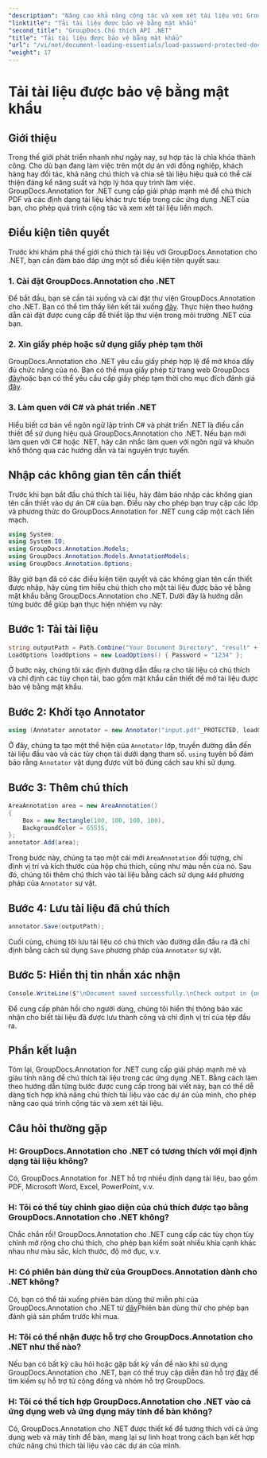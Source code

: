 ```yaml
---
"description": "Nâng cao khả năng cộng tác và xem xét tài liệu với GroupDocs.Annotation cho .NET. Chú thích PDF và nhiều hơn nữa liền mạch trong ứng dụng .NET của bạn."
"linktitle": "Tải tài liệu được bảo vệ bằng mật khẩu"
"second_title": "GroupDocs.Chú thích API .NET"
"title": "Tải tài liệu được bảo vệ bằng mật khẩu"
"url": "/vi/net/document-loading-essentials/load-password-protected-documents/"
"weight": 17
---
```


# Tải tài liệu được bảo vệ bằng mật khẩu

## Giới thiệu
Trong thế giới phát triển nhanh như ngày nay, sự hợp tác là chìa khóa thành công. Cho dù bạn đang làm việc trên một dự án với đồng nghiệp, khách hàng hay đối tác, khả năng chú thích và chia sẻ tài liệu hiệu quả có thể cải thiện đáng kể năng suất và hợp lý hóa quy trình làm việc. GroupDocs.Annotation for .NET cung cấp giải pháp mạnh mẽ để chú thích PDF và các định dạng tài liệu khác trực tiếp trong các ứng dụng .NET của bạn, cho phép quá trình cộng tác và xem xét tài liệu liền mạch.
## Điều kiện tiên quyết
Trước khi khám phá thế giới chú thích tài liệu với GroupDocs.Annotation cho .NET, bạn cần đảm bảo đáp ứng một số điều kiện tiên quyết sau:
### 1. Cài đặt GroupDocs.Annotation cho .NET
Để bắt đầu, bạn sẽ cần tải xuống và cài đặt thư viện GroupDocs.Annotation cho .NET. Bạn có thể tìm thấy liên kết tải xuống [đây](https://releases.groupdocs.com/annotation/net/). Thực hiện theo hướng dẫn cài đặt được cung cấp để thiết lập thư viện trong môi trường .NET của bạn.
### 2. Xin giấy phép hoặc sử dụng giấy phép tạm thời
GroupDocs.Annotation cho .NET yêu cầu giấy phép hợp lệ để mở khóa đầy đủ chức năng của nó. Bạn có thể mua giấy phép từ trang web GroupDocs [đây](https://purchase.groupdocs.com/buy)hoặc bạn có thể yêu cầu cấp giấy phép tạm thời cho mục đích đánh giá [đây](https://purchase.groupdocs.com/temporary-license/).
### 3. Làm quen với C# và phát triển .NET
Hiểu biết cơ bản về ngôn ngữ lập trình C# và phát triển .NET là điều cần thiết để sử dụng hiệu quả GroupDocs.Annotation cho .NET. Nếu bạn mới làm quen với C# hoặc .NET, hãy cân nhắc làm quen với ngôn ngữ và khuôn khổ thông qua các hướng dẫn và tài nguyên trực tuyến.

## Nhập các không gian tên cần thiết
Trước khi bạn bắt đầu chú thích tài liệu, hãy đảm bảo nhập các không gian tên cần thiết vào dự án C# của bạn. Điều này cho phép bạn truy cập các lớp và phương thức do GroupDocs.Annotation for .NET cung cấp một cách liền mạch.
```csharp
using System;
using System.IO;
using GroupDocs.Annotation.Models;
using GroupDocs.Annotation.Models.AnnotationModels;
using GroupDocs.Annotation.Options;
```

Bây giờ bạn đã có các điều kiện tiên quyết và các không gian tên cần thiết được nhập, hãy cùng tìm hiểu chú thích cho một tài liệu được bảo vệ bằng mật khẩu bằng GroupDocs.Annotation cho .NET. Dưới đây là hướng dẫn từng bước để giúp bạn thực hiện nhiệm vụ này:
## Bước 1: Tải tài liệu
```csharp
string outputPath = Path.Combine("Your Document Directory", "result" + Path.GetExtension("input.pdf"));
LoadOptions loadOptions = new LoadOptions() { Password = "1234" };
```
Ở bước này, chúng tôi xác định đường dẫn đầu ra cho tài liệu có chú thích và chỉ định các tùy chọn tải, bao gồm mật khẩu cần thiết để mở tài liệu được bảo vệ bằng mật khẩu.
## Bước 2: Khởi tạo Annotator
```csharp
using (Annotator annotator = new Annotator("input.pdf"_PROTECTED, loadOptions))
```
Ở đây, chúng ta tạo một thể hiện của `Annotator` lớp, truyền đường dẫn đến tài liệu đầu vào và các tùy chọn tải dưới dạng tham số. `using` tuyên bố đảm bảo rằng `Annotator` vật dụng được vứt bỏ đúng cách sau khi sử dụng.
## Bước 3: Thêm chú thích
```csharp
AreaAnnotation area = new AreaAnnotation()
{
    Box = new Rectangle(100, 100, 100, 100),
    BackgroundColor = 65535,
};
annotator.Add(area);
```
Trong bước này, chúng ta tạo một cái mới `AreaAnnotation` đối tượng, chỉ định vị trí và kích thước của hộp chú thích, cũng như màu nền của nó. Sau đó, chúng tôi thêm chú thích vào tài liệu bằng cách sử dụng `Add` phương pháp của `Annotator` sự vật.
## Bước 4: Lưu tài liệu đã chú thích
```csharp
annotator.Save(outputPath);
```
Cuối cùng, chúng tôi lưu tài liệu có chú thích vào đường dẫn đầu ra đã chỉ định bằng cách sử dụng `Save` phương pháp của `Annotator` sự vật.
## Bước 5: Hiển thị tin nhắn xác nhận
```csharp
Console.WriteLine($"\nDocument saved successfully.\nCheck output in {outputPath}.");
```
Để cung cấp phản hồi cho người dùng, chúng tôi hiển thị thông báo xác nhận cho biết tài liệu đã được lưu thành công và chỉ định vị trí của tệp đầu ra.

## Phần kết luận
Tóm lại, GroupDocs.Annotation for .NET cung cấp giải pháp mạnh mẽ và giàu tính năng để chú thích tài liệu trong các ứng dụng .NET. Bằng cách làm theo hướng dẫn từng bước được cung cấp trong bài viết này, bạn có thể dễ dàng tích hợp khả năng chú thích tài liệu vào các dự án của mình, cho phép nâng cao quá trình cộng tác và xem xét tài liệu.
## Câu hỏi thường gặp
### H: GroupDocs.Annotation cho .NET có tương thích với mọi định dạng tài liệu không?
Có, GroupDocs.Annotation for .NET hỗ trợ nhiều định dạng tài liệu, bao gồm PDF, Microsoft Word, Excel, PowerPoint, v.v.
### H: Tôi có thể tùy chỉnh giao diện của chú thích được tạo bằng GroupDocs.Annotation cho .NET không?
Chắc chắn rồi! GroupDocs.Annotation cho .NET cung cấp các tùy chọn tùy chỉnh mở rộng cho chú thích, cho phép bạn kiểm soát nhiều khía cạnh khác nhau như màu sắc, kích thước, độ mờ đục, v.v.
### H: Có phiên bản dùng thử của GroupDocs.Annotation dành cho .NET không?
Có, bạn có thể tải xuống phiên bản dùng thử miễn phí của GroupDocs.Annotation cho .NET từ [đây](https://releases.groupdocs.com/)Phiên bản dùng thử cho phép bạn đánh giá sản phẩm trước khi mua.
### H: Tôi có thể nhận được hỗ trợ cho GroupDocs.Annotation cho .NET như thế nào?
Nếu bạn có bất kỳ câu hỏi hoặc gặp bất kỳ vấn đề nào khi sử dụng GroupDocs.Annotation cho .NET, bạn có thể truy cập diễn đàn hỗ trợ [đây](https://forum.groupdocs.com/c/annotation/10) để tìm kiếm sự hỗ trợ từ cộng đồng và nhóm hỗ trợ GroupDocs.
### H: Tôi có thể tích hợp GroupDocs.Annotation cho .NET vào cả ứng dụng web và ứng dụng máy tính để bàn không?
Có, GroupDocs.Annotation cho .NET được thiết kế để tương thích với cả ứng dụng web và máy tính để bàn, mang lại sự linh hoạt trong cách bạn kết hợp chức năng chú thích tài liệu vào các dự án của mình.